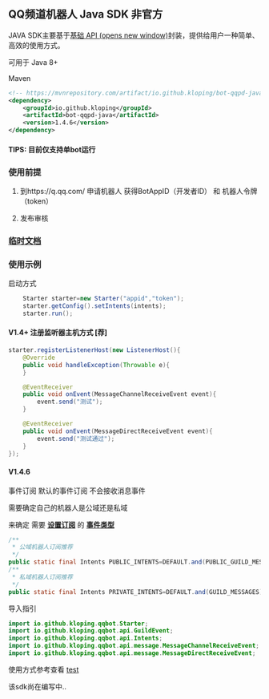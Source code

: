 ## QQ频道机器人 Java SDK 非官方

JAVA SDK主要基于[基础 API (opens new window)](https://bot.q.qq.com/wiki/develop/api/)封装，提供给用户一种简单、高效的使用方式。

可用于 Java 8+

Maven

```xml
<!-- https://mvnrepository.com/artifact/io.github.kloping/bot-qqpd-java -->
<dependency>
    <groupId>io.github.kloping</groupId>
    <artifactId>bot-qqpd-java</artifactId>
    <version>1.4.6</version>
</dependency>
```

#### TIPS: 目前仅支持单bot运行

### 使用前提

1. 到https://q.qq.com/ 申请机器人 获得BotAppID（开发者ID） 和 机器人令牌（token）

2. 发布审核

### [临时文档](./docs)

### 使用示例

启动方式

```java 
    Starter starter=new Starter("appid","token");
    starter.getConfig().setIntents(intents);
    starter.run();
```

#### V1.4+ 注册监听器主机方式 [荐]

```java
starter.registerListenerHost(new ListenerHost(){
    @Override
    public void handleException(Throwable e){
    }

    @EventReceiver
    public void onEvent(MessageChannelReceiveEvent event){
        event.send("测试");
    }

    @EventReceiver 
    public void onEvent(MessageDirectReceiveEvent event){
        event.send("测试通过");
    }
});
```

#### V1.4.6

事件订阅 默认的事件订阅 不会接收消息事件

需要确定自己的机器人是公域还是私域

来确定 需要 **[设置订阅](src/test/java/test_Intents.java)** 的 **[事件类型](src/main/java/io/github/kloping/qqbot/api/Intents.java)**

```java
/**
 * 公域机器人订阅推荐
 */
public static final Intents PUBLIC_INTENTS=DEFAULT.and(PUBLIC_GUILD_MESSAGES);
/**
 * 私域机器人订阅推荐
 */
public static final Intents PRIVATE_INTENTS=DEFAULT.and(GUILD_MESSAGES).and(FORUMS_EVENT);

```

导入指引

```java
import io.github.kloping.qqbot.Starter;
import io.github.kloping.qqbot.api.GuildEvent;
import io.github.kloping.qqbot.api.Intents;
import io.github.kloping.qqbot.api.message.MessageChannelReceiveEvent;
import io.github.kloping.qqbot.api.message.MessageDirectReceiveEvent;
```

使用方式参考查看 [test](./src/test/java)

该sdk尚在编写中..
